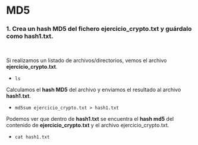 <h1>MD5</h1>

<h3>1. Crea un hash MD5 del fichero ejercicio_crypto.txt y guárdalo como hash1.txt.</h3>

<br>


Si realizamos un listado de archivos/directorios, vemos el archivo **ejercicio_crypto.txt**. <p>

- `ls`

Calculamos el **hash MD5** del archivo y enviamos el resultado al archivo **hash1.txt**. 

- `md5sum ejercicio_crypto.txt > hash1.txt`


Podemos ver que dentro de **hash1.txt** se encuentra el **hash md5** del contenido de **ejercicio_crypto.txt** y el archivo ejercicio_crypto.txt.

- `cat hash1.txt`
